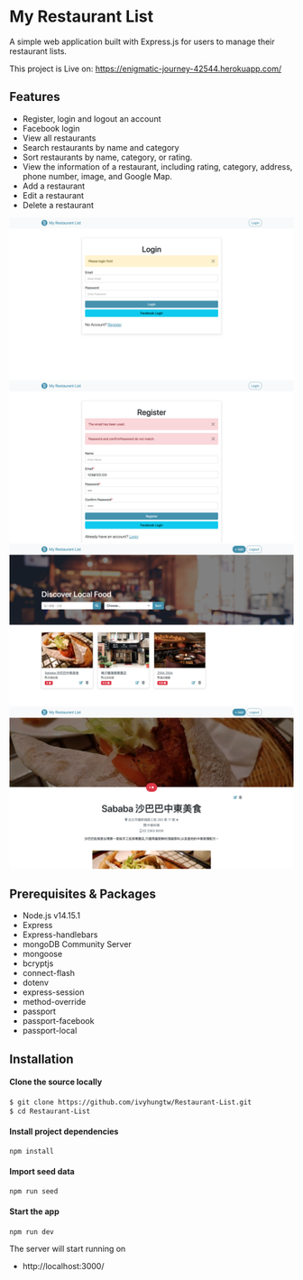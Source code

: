 # My Restaurant List

A simple web application built with Express.js for users to manage their restaurant lists.

This project is Live on: https://enigmatic-journey-42544.herokuapp.com/

## Features

- Register, login and logout an account
- Facebook login
- View all restaurants
- Search restaurants by name and category
- Sort restaurants by name, category, or rating.
- View the information of a restaurant, including rating, category, address, phone number, image, and Google Map.
- Add a restaurant
- Edit a restaurant
- Delete a restaurant

![Login page](/public/photos/login.png)
![Register page](/public/photos/register.png)
![Home page](/public/photos/index.png)
![Restaurant page](/public/photos/detail.png)

## Prerequisites & Packages

- Node.js v14.15.1
- Express
- Express-handlebars
- mongoDB Community Server
- mongoose
- bcryptjs
- connect-flash
- dotenv
- express-session
- method-override
- passport
- passport-facebook
- passport-local

## Installation

#### Clone the source locally

```
$ git clone https://github.com/ivyhungtw/Restaurant-List.git
$ cd Restaurant-List
```

#### Install project dependencies

```
npm install
```

#### Import seed data

```
npm run seed
```

#### Start the app

```
npm run dev
```

The server will start running on

- http://localhost:3000/
